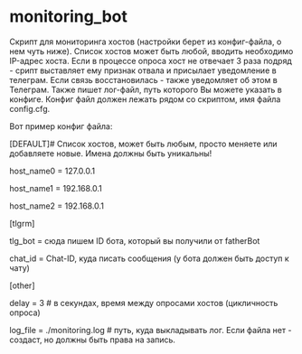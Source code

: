 # monitoring_bot

Скрипт для мониторинга хостов (настройки берет из конфиг-файла, о нем чуть ниже). Список хостов может быть любой, вводить необходимо IP-адрес хоста.
Если в процессе опроса хост не отвечает 3 раза подряд - срипт выставляет ему признак отвала и присылает уведомление в телеграм. Если связь восстановилась - также уведомляет об этом в Телеграм. Также пишет лог-файл, путь которого Вы можете указать в конфиге. Конфиг файл должен лежать рядом со скриптом, имя файла config.cfg.

Вот пример конфиг файла:

[DEFAULT]# Список хостов, может быть любым, просто меняете или добавляете новые. Имена должны быть уникальны!

host_name0 = 127.0.0.1

host_name1 = 192.168.0.1

host_name2  = 192.168.0.1



[tlgrm]

tlg_bot = сюда пишем ID бота, который вы получили от fatherBot

chat_id = Chat-ID, куда писать сообщения (у бота должен быть доступ к чату)


[other]

delay = 3  # в секундах, время между опросами хостов (цикличность опроса)

log_file = ./monitoring.log # путь, куда выкладывать лог. Если файла нет - создаст, но должны быть права на запись.
